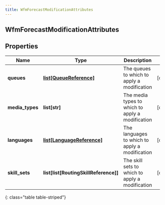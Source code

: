 ```yaml
---
title: WfmForecastModificationAttributes
---
```

## WfmForecastModificationAttributes

## Properties

|Name | Type | Description | Notes|
|------------ | ------------- | ------------- | -------------|
| **queues** | [**list[QueueReference]**](QueueReference.html) | The queues to which to apply a modification | [optional] |
| **media_types** | **list[str]** | The media types to which to apply a modification | [optional] |
| **languages** | [**list[LanguageReference]**](LanguageReference.html) | The languages to which to apply a modification | [optional] |
| **skill_sets** | **list[list[RoutingSkillReference]]** | The skill sets to which to apply a modification | [optional] |
{: class="table table-striped"}



